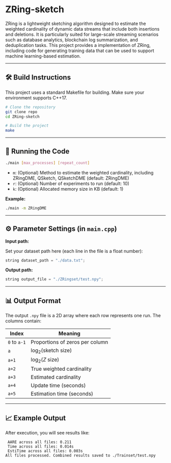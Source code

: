 <meta name="robots" content="noindex">

# ZRing-sketch

ZRing is a lightweight sketching algorithm designed to estimate the weighted cardinality of dynamic data streams that include both insertions and deletions. It is particularly suited for large-scale streaming scenarios such as database analytics, blockchain log summarization, and deduplication tasks. This project provides a implementation of ZRing, including code for generating training data that can be used to support machine learning-based estimation. 

---

## 🛠️ Build Instructions

This project uses a standard Makefile for building. Make sure your environment supports C++17. 

```bash
# Clone the repository
git clone repo
cd ZRing-sketch

# Build the project
make
````

---

## 🚀 Running the Code

```bash
./main [max_processes] [repeat_count]
```

* `m`: (Optional) Method to estimate the weighted cardinality, including ZRingDME, QSketch, QSketchDME (default: ZRingDME)
* `r`: (Optional) Number of experiments to run (default: 10)
* `k`: (Optional) Allocated memory size in KB (default: 1)

**Example:**

```bash
./main -m ZRingDME
```

---

## ⚙️ Parameter Settings (in `main.cpp`)

**Input path:**

Set your dataset path here (each line in the file is a float number):

```cpp
string dataset_path = "./data.txt";
```

**Output path:**

```cpp
string output_file = "./ZRingset/test.npy";
```

---

## 📊 Output Format

The output `.npy` file is a 2D array where each row represents one run. The columns contain:

| Index        | Meaning                         |
| ------------ | ------------------------------- |
| `0` to `a-1` | Proportions of zeros per column |
| `a`          | $\log_2$(sketch size)        |
| `a+1`        | $\log_2$($Z$ size)                        |
| `a+2`        | True weighted cardinality       |
| `a+3`        | Estimated cardinality           |
| `a+4`        | Update time (seconds)           |
| `a+5`        | Estimation time (seconds)       |

---

## 📈 Example Output

After execution, you will see results like:

```
 AARE across all files: 0.211
 Time across all files: 0.014s
 EstiTime across all files: 0.003s
All files processed. Combined results saved to ./Trainset/test.npy
```


